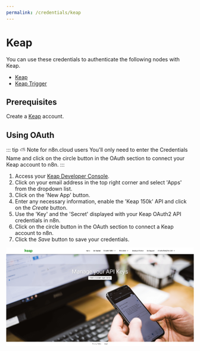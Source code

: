 ```yaml
---
permalink: /credentials/keap
---
```


# Keap

You can use these credentials to authenticate the following nodes with Keap.
- [Keap](../../nodes-library/nodes/Keap/README.md)
- [Keap Trigger](../../nodes-library/trigger-nodes/KeapTrigger/README.md)

## Prerequisites

Create a [Keap](https://keap.com/) account.

## Using OAuth

::: tip ⛅️ Note for n8n.cloud users
You'll only need to enter the Credentials Name and click on the circle button in the OAuth section to connect your Keap account to n8n.
:::

1. Access your [Keap Developer Console](https://keys.developer.keap.com/my-apps).
2. Click on your email address in the top right corner and select 'Apps' from the dropdown list.
3. Click on the 'New App' button.
4. Enter any necessary information, enable the 'Keap 150k' API and click on the *Create* button.
6. Use the 'Key' and the 'Secret' displayed with your Keap OAuth2 API credentials in n8n.
7. Click on the circle button in the OAuth section to connect a Keap account to n8n.
8. Click the *Save* button to save your credentials.

![Getting Keap credentials](./getting-oauth-credentials.gif)
